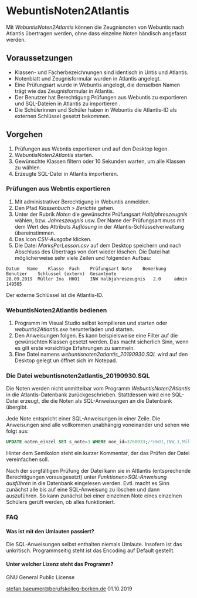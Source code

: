 # WebuntisNoten2Atlantis

Mit *WebuntisNoten2Atlantis* können die Zeugnisnoten von Webuntis nach Atlantis übertragen werden, ohne dass einzelne Noten händisch angefasst werden.

## Voraussetzungen

* Klassen- und Fächerbezeichnungen sind identisch in Untis und Atlantis.
* Notenblatt und Zeugnisformular wurden in Atlantis angelegt.
* Eine Prüfungsart wurde in Webuntis angelegt, die denselben Namen trägt wie das Zeugnisformular in Atlantis.
* Der Benutzer hat Berechtigung Prüfungen aus Webuntis zu exportieren und SQL-Dateien in Atlantis zu importieren .               
* Die Schülerinnen und Schüler haben in Webuntis die Atlantis-ID als externen Schlüssel gesetzt bekommen.

## Vorgehen

1. Prüfungen aus Webntis exportieren und auf den Desktop legen.
2. *WebuntisNoten2Atlantis* starten.
3. Gewünschte Klassen filtern oder 10 Sekunden warten, um alle Klassen zu wählen.
4. Erzeugte SQL-Datei in Atlantis importieren.

### Prüfungen aus Webntis exportieren

1. Mit administrativer Berechtigung in Webuntis anmelden.
2. Den Pfad *Klassenbuch > Berichte* gehen.
3. Unter der Rubrik *Noten* die gewünschte Prüfungsart *Halbjahreszeugnis* wählen, bzw. *Jahreszeugnis* usw. Der Name der Prüfungsart muss mit dem Wert des Attributs *Auflösung* in der Atlantis-Schlüsselverwaltung übereinstimmen.
4. Das Icon *CSV-Ausgabe* klicken.
5. Die Datei *MarksPerLesson.csv* auf dem Desktop speichern und nach Abschluss des Übertrags von dort wieder löschen. Die Datei hat möglicherweise sehr viele Zeilen und folgenden Aufbau:

```
Datum	Name	Klasse	Fach	Prüfungsart	Note	Bemerkung	Benutzer	Schlüssel (extern)	Gesamtnote
28.09.2019	Müller Ina	HHO1	INW	Halbjahreszeugnis	2.0		admin	149565	
```
Der externe Schlüssel ist die Atlantis-ID.

### WebuntisNoten2Atlantis bedienen
1. Programm im Visual Studio selbst kompilieren und starten oder *webuntis2Atlantis.exe* herunterladen und starten.
2. Den Anweisungen folgen. Es kann beispielsweise eine Filter auf die gewünschten Klassen gesetzt werden. Das macht sicherlich Sinn, wenn es gilt erste vorsichtige Erfahrungen zu sammeln.
3. Eine Datei namens *webuntisnoten2atlantis_20190930.SQL* wird auf den Desktop gelegt un öffnet sich im Notepad. 


### Die Datei webuntisnoten2atlantis_20190930.SQL
Die Noten werden nicht unmittelbar vom Programm *WebuntisNoten2Atlantis* in die Atlantis-Datenbank zurückgeschrieben. Stattdessen wird eine SQL-Datei erzeugt, die die Noten als SQL-Anweisungen an die Datenbank übergibt.

Jede Note entspricht einer SQL-Anweisungen in einer Zeile. Die Anweisungen sind alle vollkommen unabhängig voneinander und sehen wie folgt aus:
```SQL
UPDATE noten_einzel SET s_note=3 WHERE noe_id=3760033;/*HHO1,INW,3,Müller I*/
```  
Hinter dem Semikolon steht ein kurzer Kommentar, der das Prüfen der Datei vereinfachen soll. 

Nach der sorgfältigen Prüfung der Datei kann sie in Altlantis (entsprechende Berechtigungen vorausgesetzt) unter *Funktionen>SQL-Anweisung ausführen* in die Datenbank eingelesen werden. 
Evtl. macht es Sinn zunächst alle bis auf eine SQL-Anweisung zu löschen und dann auszuführen. 
So kann zunächst bei einer einzelnen Note eines einzelnen Schülers gerüft werden, ob alles funktioniert.

### FAQ

#### Was ist mit den Umlauten passiert?
Die SQL-Anweisungen selbst enthalten niemals Umlaute. Insofern ist das unkritisch. Programmseitig steht ist das Encoding auf Default gestellt.

#### Unter welcher Lizenz steht das Programm?

GNU General Public License



stefan.baeumer@berufskolleg-borken.de 01.10.2019
